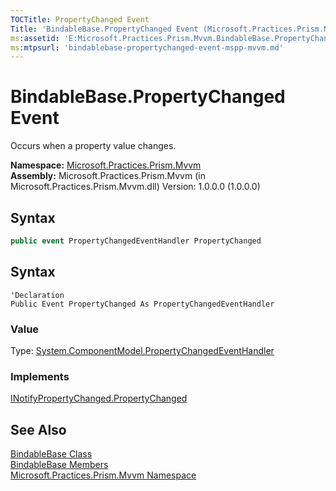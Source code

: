 ```yaml
---
TOCTitle: PropertyChanged Event
Title: 'BindableBase.PropertyChanged Event (Microsoft.Practices.Prism.Mvvm)'
ms:assetid: 'E:Microsoft.Practices.Prism.Mvvm.BindableBase.PropertyChanged'
ms:mtpsurl: 'bindablebase-propertychanged-event-mspp-mvvm.md'
---
```


# BindableBase.PropertyChanged Event

Occurs when a property value changes.

**Namespace:** [Microsoft.Practices.Prism.Mvvm](/patterns-practices/reference/mspp-mvvm-namespace)  
**Assembly:** Microsoft.Practices.Prism.Mvvm (in Microsoft.Practices.Prism.Mvvm.dll) Version: 1.0.0.0 (1.0.0.0)

## Syntax
```C#
public event PropertyChangedEventHandler PropertyChanged
```
## Syntax
```VB
'Declaration
Public Event PropertyChanged As PropertyChangedEventHandler
```
### Value

Type: [System.ComponentModel.PropertyChangedEventHandler](http://msdn.microsoft.com/en-us/library/hyza7z75)

### Implements

[INotifyPropertyChanged.PropertyChanged](http://msdn.microsoft.com/en-us/library/ms133023)

## See Also

[BindableBase Class](/patterns-practices/reference/bindablebase-class-mspp-mvvm)  
[BindableBase Members](/patterns-practices/reference/bindablebase-members-mspp-mvvm)  
[Microsoft.Practices.Prism.Mvvm Namespace](/patterns-practices/reference/mspp-mvvm-namespace)